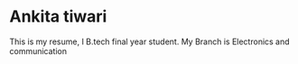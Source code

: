 # Ankita tiwari

This is my resume, I B.tech final year student. My Branch is Electronics and communication